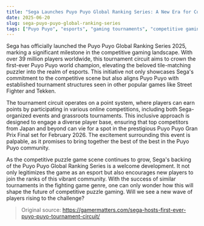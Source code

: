 ```yaml
---
title: "Sega Launches Puyo Puyo Global Ranking Series: A New Era for Competitive Puzzle Gaming"
date: 2025-06-20
slug: sega-puyo-puyo-global-ranking-series
tags: ["Puyo Puyo", "esports", "gaming tournaments", "competitive gaming"]
---
```


Sega has officially launched the Puyo Puyo Global Ranking Series 2025, marking a significant milestone in the competitive gaming landscape. With over 39 million players worldwide, this tournament circuit aims to crown the first-ever Puyo Puyo world champion, elevating the beloved tile-matching puzzler into the realm of esports. This initiative not only showcases Sega's commitment to the competitive scene but also aligns Puyo Puyo with established tournament structures seen in other popular games like Street Fighter and Tekken.

The tournament circuit operates on a point system, where players can earn points by participating in various online competitions, including both Sega-organized events and grassroots tournaments. This inclusive approach is designed to engage a diverse player base, ensuring that top competitors from Japan and beyond can vie for a spot in the prestigious Puyo Puyo Gran Prix Final set for February 2026. The excitement surrounding this event is palpable, as it promises to bring together the best of the best in the Puyo Puyo community.

As the competitive puzzle game scene continues to grow, Sega's backing of the Puyo Puyo Global Ranking Series is a welcome development. It not only legitimizes the game as an esport but also encourages new players to join the ranks of this vibrant community. With the success of similar tournaments in the fighting game genre, one can only wonder how this will shape the future of competitive puzzle gaming. Will we see a new wave of players rising to the challenge?

> Original source: https://gamermatters.com/sega-hosts-first-ever-puyo-puyo-tournament-circuit/
